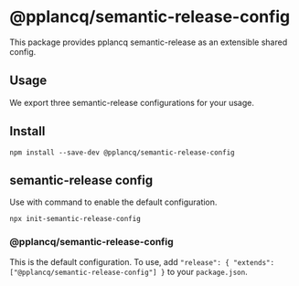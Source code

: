 # @pplancq/semantic-release-config

This package provides pplancq semantic-release as an extensible shared config.

## Usage

We export three semantic-release configurations for your usage.

## Install

```shell
npm install --save-dev @pplancq/semantic-release-config
```

## semantic-release config

Use with command to enable the default configuration.

```shell
npx init-semantic-release-config
```

### @pplancq/semantic-release-config

This is the default configuration. To use, add `"release": { "extends": ["@pplancq/semantic-release-config"] }` to your `package.json`.

